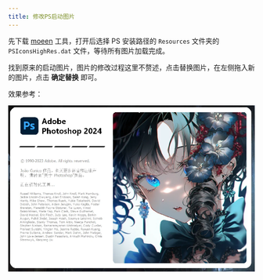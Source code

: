 ```yaml
---
title: 修改PS启动图片
---
```


先下载 [moeen](https://wwvc.lanzouv.com/iMwWK1ei0qoj) 工具，打开后选择 PS 安装路径的 `Resources` 文件夹的 `PSIconsHighRes.dat` 文件，等待所有图片加载完成。

找到原来的启动图片，图片的修改过程这里不赘述，点击替换图片，在左侧拖入新的图片，点击 **确定替换** 即可。

效果参考：

![shotcut](https://raw.githubusercontent.com/Melody-of-Oblivion/MoOpics/main/images/posts/modify-ps-startup-img/shotcut.webp)